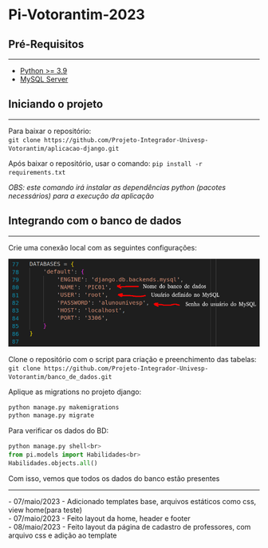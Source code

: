 # Pi-Votorantim-2023


## Pré-Requisitos
---
* [Python >= 3.9](https://www.python.org/downloads/)
* [MySQL Server](https://dev.mysql.com/downloads/mysql/)

## Iniciando o projeto
---
Para baixar o repositório:  
`git clone https://github.com/Projeto-Integrador-Univesp-Votorantim/aplicacao-django.git`

Após baixar o repositório, usar o comando: `pip install -r requirements.txt`

*OBS: este comando irá instalar as dependências python (pacotes necessários) para a execução da aplicação* 

## Integrando com o banco de dados
--- 

Crie uma conexão local com as seguintes configurações:

<img src="configuracao.png"><br>

Clone o repositório com o script para criação e preenchimento das tabelas:  
`git clone https://github.com/Projeto-Integrador-Univesp-Votorantim/banco_de_dados.git`


Aplique as migrations no projeto django:

``` bash
python manage.py makemigrations
python manage.py migrate
```

Para verificar os dados do BD:

``` python
python manage.py shell<br>
from pi.models import Habilidades<br>
Habilidades.objects.all()
```

Com isso, vemos que todos os dados do banco estão presentes

<hr>

\- 07/maio/2023 - Adicionado templates base, arquivos estáticos como css, view home(para teste)<br>
\- 07/maio/2023 - Feito layout da home, header e footer<br>
\- 08/maio/2023 - Feito layout da página de cadastro de professores, com arquivo css e adição ao template<br>
